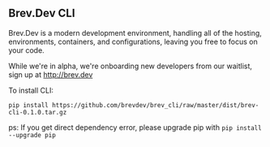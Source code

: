 ## Brev.Dev CLI

Brev.Dev is a modern development environment, handling all of the hosting, environments, containers, and configurations,
leaving you free to focus on your code.

While we're in alpha, we're onboarding new developers from our waitlist, sign up at http://brev.dev

To install CLI:

`pip install https://github.com/brevdev/brev_cli/raw/master/dist/brev-cli-0.1.0.tar.gz`

ps: If you get direct dependency error, please upgrade pip with `pip install --upgrade pip`
